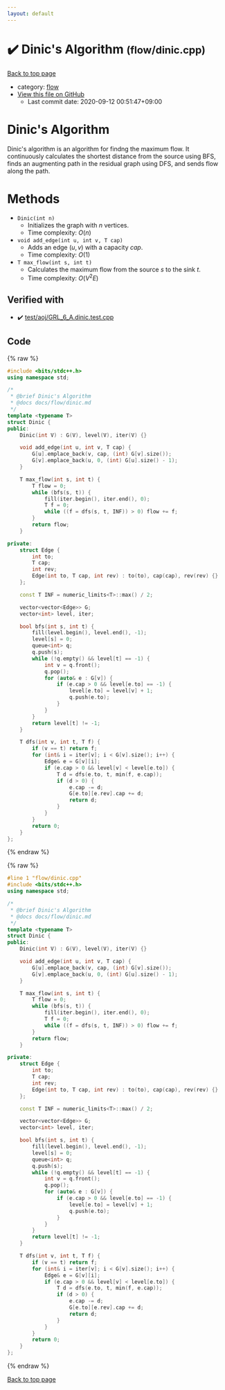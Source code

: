 ```yaml
---
layout: default
---
```


<!-- mathjax config similar to math.stackexchange -->
<script type="text/javascript" async
  src="https://cdnjs.cloudflare.com/ajax/libs/mathjax/2.7.5/MathJax.js?config=TeX-MML-AM_CHTML">
</script>
<script type="text/x-mathjax-config">
  MathJax.Hub.Config({
    TeX: { equationNumbers: { autoNumber: "AMS" }},
    tex2jax: {
      inlineMath: [ ['$','$'] ],
      processEscapes: true
    },
    "HTML-CSS": { matchFontHeight: false },
    displayAlign: "left",
    displayIndent: "2em"
  });
</script>

<script type="text/javascript" src="https://cdnjs.cloudflare.com/ajax/libs/jquery/3.4.1/jquery.min.js"></script>
<script src="https://cdn.jsdelivr.net/npm/jquery-balloon-js@1.1.2/jquery.balloon.min.js" integrity="sha256-ZEYs9VrgAeNuPvs15E39OsyOJaIkXEEt10fzxJ20+2I=" crossorigin="anonymous"></script>
<script type="text/javascript" src="../../assets/js/copy-button.js"></script>
<link rel="stylesheet" href="../../assets/css/copy-button.css" />


# :heavy_check_mark: Dinic's Algorithm <small>(flow/dinic.cpp)</small>

<a href="../../index.html">Back to top page</a>

* category: <a href="../../index.html#cff5497121104c2b8e0cb41ed2083a9b">flow</a>
* <a href="{{ site.github.repository_url }}/blob/master/flow/dinic.cpp">View this file on GitHub</a>
    - Last commit date: 2020-09-12 00:51:47+09:00




# Dinic's Algorithm

Dinic's algorithm is an algorithm for findng the maximum flow. It continuously calculates the shortest distance from the source using BFS, finds an augmenting path in the residual graph using DFS, and sends flow along the path.

# Methods

- `Dinic(int n)`
    - Initializes the graph with $n$ vertices.
    - Time complexity: $O(n)$
- `void add_edge(int u, int v, T cap)`
    - Adds an edge $(u, v)$ with a capacity $cap$.
    - Time complexity: $O(1)$
- `T max_flow(int s, int t)`
    - Calculates the maximum flow from the source $s$ to the sink $t$.
    - Time complexity: $O(V^2E)$

## Verified with

* :heavy_check_mark: <a href="../../verify/test/aoj/GRL_6_A.dinic.test.cpp.html">test/aoj/GRL_6_A.dinic.test.cpp</a>


## Code

<a id="unbundled"></a>
{% raw %}
```cpp
#include <bits/stdc++.h>
using namespace std;

/*
 * @brief Dinic's Algorithm
 * @docs docs/flow/dinic.md
 */
template <typename T>
struct Dinic {
public:
    Dinic(int V) : G(V), level(V), iter(V) {}

    void add_edge(int u, int v, T cap) {
        G[u].emplace_back(v, cap, (int) G[v].size());
        G[v].emplace_back(u, 0, (int) G[u].size() - 1);
    }

    T max_flow(int s, int t) {
        T flow = 0;
        while (bfs(s, t)) {
            fill(iter.begin(), iter.end(), 0);
            T f = 0;
            while ((f = dfs(s, t, INF)) > 0) flow += f;
        }
        return flow;
    }

private:
    struct Edge {
        int to;
        T cap;
        int rev;
        Edge(int to, T cap, int rev) : to(to), cap(cap), rev(rev) {}
    };

    const T INF = numeric_limits<T>::max() / 2;

    vector<vector<Edge>> G;
    vector<int> level, iter;

    bool bfs(int s, int t) {
        fill(level.begin(), level.end(), -1);
        level[s] = 0;
        queue<int> q;
        q.push(s);
        while (!q.empty() && level[t] == -1) {
            int v = q.front();
            q.pop();
            for (auto& e : G[v]) {
                if (e.cap > 0 && level[e.to] == -1) {
                    level[e.to] = level[v] + 1;
                    q.push(e.to);
                }
            }
        }
        return level[t] != -1;
    }

    T dfs(int v, int t, T f) {
        if (v == t) return f;
        for (int& i = iter[v]; i < G[v].size(); i++) {
            Edge& e = G[v][i];
            if (e.cap > 0 && level[v] < level[e.to]) {
                T d = dfs(e.to, t, min(f, e.cap));
                if (d > 0) {
                    e.cap -= d;
                    G[e.to][e.rev].cap += d;
                    return d;
                }
            }
        }
        return 0;
    }
};
```
{% endraw %}

<a id="bundled"></a>
{% raw %}
```cpp
#line 1 "flow/dinic.cpp"
#include <bits/stdc++.h>
using namespace std;

/*
 * @brief Dinic's Algorithm
 * @docs docs/flow/dinic.md
 */
template <typename T>
struct Dinic {
public:
    Dinic(int V) : G(V), level(V), iter(V) {}

    void add_edge(int u, int v, T cap) {
        G[u].emplace_back(v, cap, (int) G[v].size());
        G[v].emplace_back(u, 0, (int) G[u].size() - 1);
    }

    T max_flow(int s, int t) {
        T flow = 0;
        while (bfs(s, t)) {
            fill(iter.begin(), iter.end(), 0);
            T f = 0;
            while ((f = dfs(s, t, INF)) > 0) flow += f;
        }
        return flow;
    }

private:
    struct Edge {
        int to;
        T cap;
        int rev;
        Edge(int to, T cap, int rev) : to(to), cap(cap), rev(rev) {}
    };

    const T INF = numeric_limits<T>::max() / 2;

    vector<vector<Edge>> G;
    vector<int> level, iter;

    bool bfs(int s, int t) {
        fill(level.begin(), level.end(), -1);
        level[s] = 0;
        queue<int> q;
        q.push(s);
        while (!q.empty() && level[t] == -1) {
            int v = q.front();
            q.pop();
            for (auto& e : G[v]) {
                if (e.cap > 0 && level[e.to] == -1) {
                    level[e.to] = level[v] + 1;
                    q.push(e.to);
                }
            }
        }
        return level[t] != -1;
    }

    T dfs(int v, int t, T f) {
        if (v == t) return f;
        for (int& i = iter[v]; i < G[v].size(); i++) {
            Edge& e = G[v][i];
            if (e.cap > 0 && level[v] < level[e.to]) {
                T d = dfs(e.to, t, min(f, e.cap));
                if (d > 0) {
                    e.cap -= d;
                    G[e.to][e.rev].cap += d;
                    return d;
                }
            }
        }
        return 0;
    }
};

```
{% endraw %}

<a href="../../index.html">Back to top page</a>


